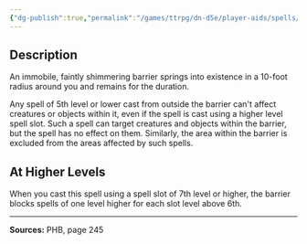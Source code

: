 ```yaml
---
{"dg-publish":true,"permalink":"/games/ttrpg/dn-d5e/player-aids/spells/level-6/globe-of-invulnerability/","tags":["TTRPG/DND/5e","verbal","somatic","material","concentration"]}
---
```



## Description
An immobile, faintly shimmering barrier springs into existence in a 10-foot radius around you and remains for the duration.

Any spell of 5th level or lower cast from outside the barrier can't affect creatures or objects within it, even if the spell is cast using a higher level spell slot.
Such a spell can target creatures and objects within the barrier, but the spell has no effect on them.
Similarly, the area within the barrier is excluded from the areas affected by such spells.

## At Higher Levels
When you cast this spell using a spell slot of 7th level or higher, the barrier blocks spells of one level higher for each slot level above 6th.

---

**Sources:** PHB, page 245

